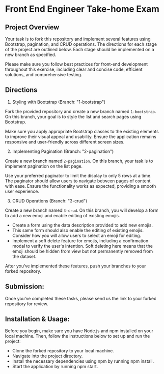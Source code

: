 
# Front End Engineer Take-home Exam

## Project Overview

Your task is to fork this repository and implement several features using Bootstrap, pagination, and CRUD operations. The directions for each stage of the project are outlined below. Each stage should be implemented on a new branch as specified.

Please make sure you follow best practices for front-end development throughout this exercise, including clear and concise code, efficient solutions, and comprehensive testing.

## Directions

1. Styling with Bootstrap (Branch: "1-bootstrap")

Fork the provided repository and create a new branch named `1-bootstrap`. On this branch, your goal is to style the list and search pages using Bootstrap.

Make sure you apply appropriate Bootstrap classes to the existing elements to improve their visual appeal and usability.
Ensure the application remains responsive and user-friendly across different screen sizes.

2. Implementing Pagination (Branch: "2-pagination")

Create a new branch named `2-pagination`. On this branch, your task is to implement pagination on the list page.

Use your preferred paginator to limit the display to only 5 rows at a time. The paginator should allow users to navigate between pages of content with ease. Ensure the functionality works as expected, providing a smooth user experience.

3. CRUD Operations (Branch: "3-crud")
   
Create a new branch named `3-crud`. On this branch, you will develop a form to add a new emoji and enable editing of existing emojis.

* Create a form using the data description provided to add new emojis.
* This same form should also enable the editing of existing emojis. Consider how you will allow users to select an emoji for editing.
* Implement a soft delete feature for emojis, including a confirmation modal to verify the user's intention. Soft deleting here means that the emoji should be hidden from view but not permanently removed from the dataset.

After you've implemented these features, push your branches to your forked repository.

## Submission:

Once you've completed these tasks, please send us the link to your forked repository for review.

## Installation & Usage:

Before you begin, make sure you have Node.js and npm installed on your local machine. Then, follow the instructions below to set up and run the project:

* Clone the forked repository to your local machine.
* Navigate into the project directory.
* Install the necessary dependencies using npm by running npm install.
* Start the application by running npm start.
